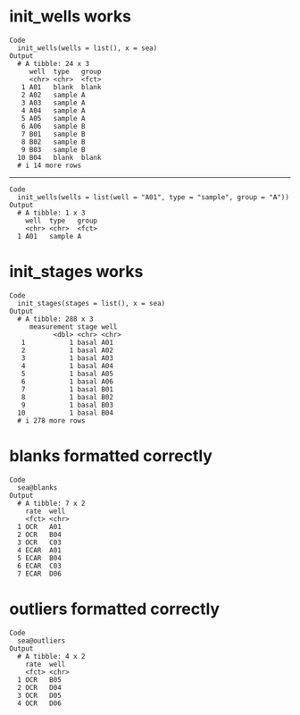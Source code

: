 # init_wells works

    Code
      init_wells(wells = list(), x = sea)
    Output
      # A tibble: 24 x 3
         well  type   group
         <chr> <chr>  <fct>
       1 A01   blank  blank
       2 A02   sample A    
       3 A03   sample A    
       4 A04   sample A    
       5 A05   sample A    
       6 A06   sample B    
       7 B01   sample B    
       8 B02   sample B    
       9 B03   sample B    
      10 B04   blank  blank
      # i 14 more rows

---

    Code
      init_wells(wells = list(well = "A01", type = "sample", group = "A"))
    Output
      # A tibble: 1 x 3
        well  type   group
        <chr> <chr>  <fct>
      1 A01   sample A    

# init_stages works

    Code
      init_stages(stages = list(), x = sea)
    Output
      # A tibble: 288 x 3
         measurement stage well 
               <dbl> <chr> <chr>
       1           1 basal A01  
       2           1 basal A02  
       3           1 basal A03  
       4           1 basal A04  
       5           1 basal A05  
       6           1 basal A06  
       7           1 basal B01  
       8           1 basal B02  
       9           1 basal B03  
      10           1 basal B04  
      # i 278 more rows

# blanks formatted correctly

    Code
      sea@blanks
    Output
      # A tibble: 7 x 2
        rate  well 
        <fct> <chr>
      1 OCR   A01  
      2 OCR   B04  
      3 OCR   C03  
      4 ECAR  A01  
      5 ECAR  B04  
      6 ECAR  C03  
      7 ECAR  D06  

# outliers formatted correctly

    Code
      sea@outliers
    Output
      # A tibble: 4 x 2
        rate  well 
        <fct> <chr>
      1 OCR   B05  
      2 OCR   D04  
      3 OCR   D05  
      4 OCR   D06  


